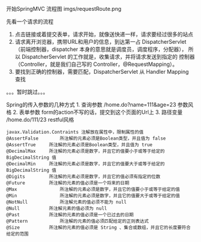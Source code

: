 开始SpringMVC   流程图 imgs/requestRoute.png

先看一个请求的流程
1. 点击链接或着提交表单，请求开始，就像送快递一样，请求要经过很多的站点
2. 请求离开浏览器，携带URL和用户的信息，到达第一占 DispatcherServlet（前端控制器，dispatcher 本身的意思就是调度员，调度程序，分配器），
        所以  DispatcherServlet 的工作就是，收集请求，并将请求发送到指定的 控制器（Controller，就是我们自己写的 Controller，@RequestMapping）。
3. 要找到正确的控制器，需要匹配，DispatcherServlet 从 Handler Mapping 查找




。。。暂时跳过。。。


Spring的传入参数的几种方式
	1. 查询参数		/home.do?name=111&age=23	参数风格
	2. 表单参数		form的action不写的话，提交到这个页面的Url上
	3. 路径变量		/home.do/111/23				restful风格
	
	javax.Validation.Contraints 注解放在属性中，限制属性的值
	@AssertFalse		所注解的元素必须是Boolean类型，并且值为 false
	@AssertTrue		所注解的元素必须是Boolean类型，并且值为 true
	@DecimalMax		所注解的元素必须是数字，并且它的值要小于或等于给定的BigDecimalString 值
	@DecimalMin		所注解的元素必须是数字，并且它的值要大于或等于给定的BigDecimalString 值
	@Digits			所注解的元素必须是数字，并且它的值必须有指定的位数
	@Future			所注解的元素的值必须是一个将来的日期
	@Max				所注解的元素必须是数字，并且它的值要小于或等于给定的值
	@Min				所注解的元素必须是数字，并且它的值要大于或等于给定的值
	@NotNull			所注解元素的值必须不能为 null
	@Null			所注解元素的值必须为 null
	@Past			所注解的元素的值必须是一个已过去的日期
	@Pattern			所注解的元素的值必须匹配给定的正则表达式
	@Size			所注解的元素的值必须是 String 、集合或数组，并且它的长度要符合给定的范围
